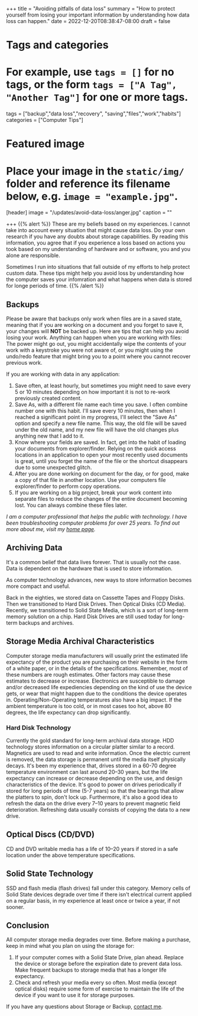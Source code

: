 +++
title = "Avoiding pitfalls of data loss"
summary = "How to protect yourself from losing your important information by understanding how data loss can happen."
date = 2022-12-20T08:38:47-08:00
draft = false

# Tags and categories
# For example, use `tags = []` for no tags, or the form `tags = ["A Tag", "Another Tag"]` for one or more tags.
tags = ["backup","data loss","recovery", "saving","files","work","habits"]
categories = ["Computer Tips"]

# Featured image
# Place your image in the `static/img/` folder and reference its filename below, e.g. `image = "example.jpg"`.
[header]
image = "/updates/avoid-data-loss/anger.jpg"
caption = ""

+++
{{% alert %}}
These are my beliefs based on my experiences. I cannot take into account every situation that might cause data loss. Do your own research if you have any doubts about storage capabilities. By reading this information, you agree that if you experience a loss based on actions you took based on my understanding of hardware and or software, you and you alone are responsible.

Sometimes I run into situations that fall outside of my efforts to help protect custom data. These tips might help you avoid loss by understanding how the computer saves your infomration and what happens when data is stored for longe periods of time. 
{{% /alert %}}

## Backups
Please be aware that backups only work when files are in a saved state, meaning that if you are working on a document and you forget to save it, your changes will **NOT** be backed up. Here are tips that can help you avoid losing your work. Anything can happen when you are working with files: The power might go out, you might accidentally wipe the contents of your work with a keystroke you were not aware of, or you might using the undo/redo feature that might bring you to a point where you cannot recover previous work.

If you are working with data in any application: 

1. Save often, at least hourly, but sometimes you might need to save every 5 or 10 minutes depending on how important it is not to re-work previously created content.
2. Save As, with a different file name each time you save. I often combine number one with this habit. I'll save every 10 minutes, then when I reached a significant point in my progress, I'll select the "Save As" option and specify a new file name. This way, the old file will be saved under the old name, and my new file will have the old changes plus anything new that I add to it.
3. Know where your fields are saved. In fact, get into the habit of loading your documents from explorer/finder. Relying on the quick access locations in an application to open your most recently used documents is great, until you forget the name of the file or the shortcut disappears due to some unexpected glitch.
4. After you are done working on document for the day, or for good, make a copy of that file in another location. Use your computers file explorer/finder to perform copy operations.
5. If you are working on a big project, break your work content into separate files to reduce the changes of the entire document becoming lost. You can always combine these files later.

*I am a computer professional that helps the public with technology. I have been troubleshooting computer problems for over 25 years. To find out more about me, visit my [home page](https://scottRlarson.com).*

## Archiving Data

It's a common belief that data lives forever. That is usually not the case. Data is dependent on the hardware that is used to store information.

As computer technology advances, new ways to store information becomes more compact and useful.

Back in the eighties, we stored data on Cassette Tapes and Floppy Disks. Then we transitioned to Hard Disk Drives. Then Optical Disks (CD Media). Recently, we transitioned to Solid State Media, which is a sort of long-term memory solution on a chip. Hard Disk Drives are still used today for long-term backups and archives. 

## Storage Media Archival Characteristics
Computer storage media manufacturers will usually print the estimated life expectancy of the product you are purchasing on their website in the form of a white paper, or in the details of the specifications. Remember, most of these numbers are rough estimates. Other factors may cause these estimates to decrease or increase.  Electronics are susceptible to damage and/or decreased life expediencies depending on the kind of use the device gets, or wear that might happen due to the conditions the device operates in.  Operating/Non-Operating temperatures also have a big impact. If the ambient temperature is too cold, or in most cases too hot, above 80 degrees, the life expectancy can drop significantly.


### Hard Disk Technology
Currently the gold standard for long-term archival data storage.
HDD technology stores information on a circular platter similar to a record. Magnetics are used to read and write information. Once the electric current is removed, the data storage is permanent until the media itself physically decays. It's been my experience that, drives stored in a 60-70 degree temperature environment can last around 20–30 years, but the life expectancy can increase or decrease depending on the use, and design characteristics of the device. It's good to power on drives periodically if stored for long periods of time (5-7 years) so that the bearings that allow the platters to spin, don't lock up. Furthermore, it's also a good idea to refresh the data on the drive every 7–10 years to prevent magnetic field deterioration. Refreshing data usually consists of copying the data to a new drive. 

## Optical Discs (CD/DVD)
CD and DVD writable media has a life of 10–20 years if stored in a safe location under the above temperature specifications.

## Solid State Technology
SSD and flash media (flash drives) fall under this category. Memory cells of Solid State devices degrade over time if there isn't electrical current applied on a regular basis, in my experience at least once or twice a year, if not sooner. 

## Conclusion
All computer storage media degrades over time. Before making a purchase, keep in mind what you plan on using the storage for: 
1.  If your computer comes with a Solid State Drive, plan ahead. Replace the device or storage before the expiration date to prevent data loss. Make frequent backups to storage media that has a longer life expectancy. 
2. Check and refresh your media every so often. Most media (except optical disks) require some form of exercise to maintain the life of the device if you want to use it for storage purposes.

If you have any questions about Storage or Backup, [contact me](https://scottrlarson.com/#contact).

